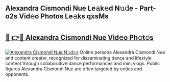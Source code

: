 ## Alexandra Cismondi Nue Le𝚊k𝚎d N𝚞𝚍e - Part-o2s Vid𝚎o Photos Le𝚊ks qxsMs

# <h2><a href="http://fbaj5h2.evod.top/?m=Alexandra+Cismondi+Nue">🔗 👉🔴 Alexandra Cismondi Nue Vid𝚎o Ph𝚘t𝚘s</a></h2>

[![Alexandra Cismondi Nue N𝚞d𝚎s](https://i.imgur.com/8V9OHl7.gif)](http://fbaj5h2.evod.top/?m=Alexandra+Cismondi+Nue)
Online persona Alexandra Cismondi Nue and content creator, recognized for disseminating dance and lifestyle content through collaborative dance performances and mini vlogs. Public figures Alexandra Cismondi Nue are often targeted by critics and opponents. 
